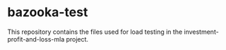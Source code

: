 # bazooka-test
This repository contains the files used for load testing in the investment-profit-and-loss-mla project.
